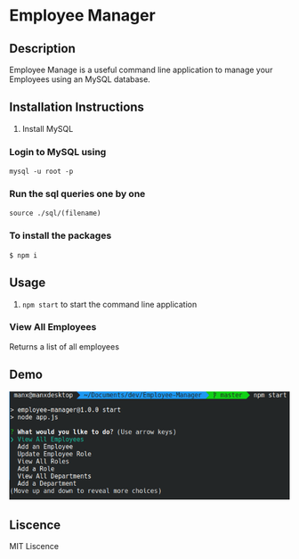 # Employee Manager

## Description
Employee Manage is a useful command line application to manage your Employees using an MySQL database.

## Installation Instructions

1. Install MySQL

### Login to MySQL using 
```
mysql -u root -p
```

### Run the sql queries one by one
```
source ./sql/(filename)
```

### To install the packages

```
$ npm i 
```

## Usage
1. ```npm start``` to start the command line application

### View All Employees
Returns a list of all employees

## Demo
![demo picture](https://github.com/jakeadelman/Employee-Manager/blob/master/pictures/employeemanager.png)

## Liscence
MIT Liscence
